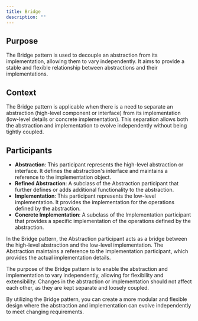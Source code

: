 ```yaml
---
title: Bridge
description: ""
---
```


## Purpose

The Bridge pattern is used to decouple an abstraction from its implementation, allowing them to vary independently. It aims to provide a stable and flexible relationship between abstractions and their implementations.

## Context

The Bridge pattern is applicable when there is a need to separate an abstraction (high-level component or interface) from its implementation (low-level details or concrete implementation). This separation allows both the abstraction and implementation to evolve independently without being tightly coupled.

## Participants

- **Abstraction**: This participant represents the high-level abstraction or interface. It defines the abstraction's interface and maintains a reference to the implementation object.
- **Refined Abstraction**: A subclass of the Abstraction participant that further defines or adds additional functionality to the abstraction.
- **Implementation**: This participant represents the low-level implementation. It provides the implementation for the operations defined by the abstraction.
- **Concrete Implementation**: A subclass of the Implementation participant that provides a specific implementation of the operations defined by the abstraction.

In the Bridge pattern, the Abstraction participant acts as a bridge between the high-level abstraction and the low-level implementation. The Abstraction maintains a reference to the Implementation participant, which provides the actual implementation details.

The purpose of the Bridge pattern is to enable the abstraction and implementation to vary independently, allowing for flexibility and extensibility. Changes in the abstraction or implementation should not affect each other, as they are kept separate and loosely coupled.

By utilizing the Bridge pattern, you can create a more modular and flexible design where the abstraction and implementation can evolve independently to meet changing requirements.

